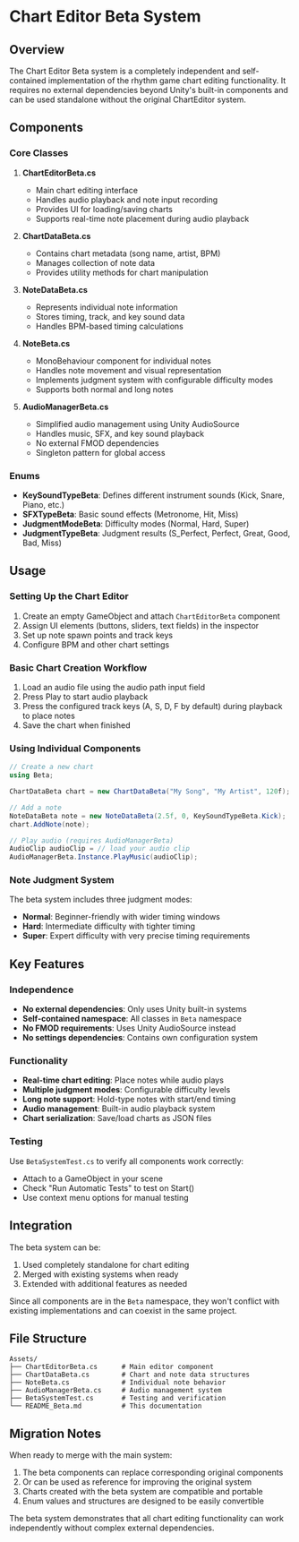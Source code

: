 # Chart Editor Beta System

## Overview

The Chart Editor Beta system is a completely independent and self-contained implementation of the rhythm game chart editing functionality. It requires no external dependencies beyond Unity's built-in components and can be used standalone without the original ChartEditor system.

## Components

### Core Classes

1. **ChartEditorBeta.cs**
   - Main chart editing interface
   - Handles audio playback and note input recording
   - Provides UI for loading/saving charts
   - Supports real-time note placement during audio playback

2. **ChartDataBeta.cs**
   - Contains chart metadata (song name, artist, BPM)
   - Manages collection of note data
   - Provides utility methods for chart manipulation

3. **NoteDataBeta.cs**
   - Represents individual note information
   - Stores timing, track, and key sound data
   - Handles BPM-based timing calculations

4. **NoteBeta.cs**
   - MonoBehaviour component for individual notes
   - Handles note movement and visual representation
   - Implements judgment system with configurable difficulty modes
   - Supports both normal and long notes

5. **AudioManagerBeta.cs**
   - Simplified audio management using Unity AudioSource
   - Handles music, SFX, and key sound playback
   - No external FMOD dependencies
   - Singleton pattern for global access

### Enums

- **KeySoundTypeBeta**: Defines different instrument sounds (Kick, Snare, Piano, etc.)
- **SFXTypeBeta**: Basic sound effects (Metronome, Hit, Miss)
- **JudgmentModeBeta**: Difficulty modes (Normal, Hard, Super)
- **JudgmentTypeBeta**: Judgment results (S_Perfect, Perfect, Great, Good, Bad, Miss)

## Usage

### Setting Up the Chart Editor

1. Create an empty GameObject and attach `ChartEditorBeta` component
2. Assign UI elements (buttons, sliders, text fields) in the inspector
3. Set up note spawn points and track keys
4. Configure BPM and other chart settings

### Basic Chart Creation Workflow

1. Load an audio file using the audio path input field
2. Press Play to start audio playback
3. Press the configured track keys (A, S, D, F by default) during playback to place notes
4. Save the chart when finished

### Using Individual Components

```csharp
// Create a new chart
using Beta;

ChartDataBeta chart = new ChartDataBeta("My Song", "My Artist", 120f);

// Add a note
NoteDataBeta note = new NoteDataBeta(2.5f, 0, KeySoundTypeBeta.Kick);
chart.AddNote(note);

// Play audio (requires AudioManagerBeta)
AudioClip audioClip = // load your audio clip
AudioManagerBeta.Instance.PlayMusic(audioClip);
```

### Note Judgment System

The beta system includes three judgment modes:

- **Normal**: Beginner-friendly with wider timing windows
- **Hard**: Intermediate difficulty with tighter timing
- **Super**: Expert difficulty with very precise timing requirements

## Key Features

### Independence
- **No external dependencies**: Only uses Unity built-in systems
- **Self-contained namespace**: All classes in `Beta` namespace
- **No FMOD requirements**: Uses Unity AudioSource instead
- **No settings dependencies**: Contains own configuration system

### Functionality
- **Real-time chart editing**: Place notes while audio plays
- **Multiple judgment modes**: Configurable difficulty levels
- **Long note support**: Hold-type notes with start/end timing
- **Audio management**: Built-in audio playback system
- **Chart serialization**: Save/load charts as JSON files

### Testing
Use `BetaSystemTest.cs` to verify all components work correctly:
- Attach to a GameObject in your scene
- Check "Run Automatic Tests" to test on Start()
- Use context menu options for manual testing

## Integration

The beta system can be:
1. Used completely standalone for chart editing
2. Merged with existing systems when ready
3. Extended with additional features as needed

Since all components are in the `Beta` namespace, they won't conflict with existing implementations and can coexist in the same project.

## File Structure

```
Assets/
├── ChartEditorBeta.cs      # Main editor component
├── ChartDataBeta.cs        # Chart and note data structures
├── NoteBeta.cs             # Individual note behavior
├── AudioManagerBeta.cs     # Audio management system
├── BetaSystemTest.cs       # Testing and verification
└── README_Beta.md          # This documentation
```

## Migration Notes

When ready to merge with the main system:
1. The beta components can replace corresponding original components
2. Or can be used as reference for improving the original system
3. Charts created with the beta system are compatible and portable
4. Enum values and structures are designed to be easily convertible

The beta system demonstrates that all chart editing functionality can work independently without complex external dependencies.